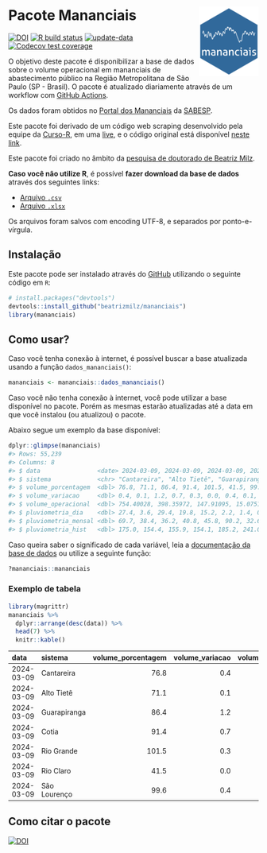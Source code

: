 
<!-- README.md is generated from README.Rmd. Please edit that file -->

# Pacote Mananciais <img src="man/figures/hexlogo.png" align="right" width = "120px"/>

<!-- badges: start -->

[![DOI](https://zenodo.org/badge/DOI/10.5281/zenodo.4733056.svg)](https://doi.org/10.5281/zenodo.4733056)
[![R build
status](https://github.com/beatrizmilz/mananciais/workflows/R-CMD-check/badge.svg)](https://github.com/beatrizmilz/mananciais/actions)
[![update-data](https://github.com/beatrizmilz/mananciais/actions/workflows/2-update_data.yaml/badge.svg)](https://github.com/beatrizmilz/mananciais/actions/workflows/2-update_data.yaml)
[![Codecov test
coverage](https://codecov.io/gh/beatrizmilz/mananciais/branch/master/graph/badge.svg)](https://codecov.io/gh/beatrizmilz/mananciais?branch=master)
<!-- badges: end -->

O objetivo deste pacote é disponibilizar a base de dados sobre o volume
operacional em mananciais de abastecimento público na Região
Metropolitana de São Paulo (SP - Brasil). O pacote é atualizado
diariamente através de um workflow com [GitHub
Actions](https://github.com/beatrizmilz/mananciais/actions).

Os dados foram obtidos no [Portal dos
Mananciais](http://mananciais.sabesp.com.br/Situacao) da
[SABESP](http://site.sabesp.com.br/site/Default.aspx).

Este pacote foi derivado de um código web scraping desenvolvido pela
equipe da [Curso-R](https://www.curso-r.com/), em uma
[live](https://youtu.be/jvZIxrMmOcQ), e o código original está
disponível [neste
link](https://github.com/curso-r/lives/blob/master/drafts/20200730_scraper_sabesp.R).

Este pacote foi criado no âmbito da [pesquisa de doutorado de Beatriz
Milz](https://beatrizmilz.github.io/tese/).

**Caso você não utilize R**, é possível **fazer download da base de
dados** através dos seguintes links:

- [Arquivo
  `.csv`](https://github.com/beatrizmilz/mananciais/raw/master/inst/extdata/mananciais.csv)
- [Arquivo
  `.xlsx`](https://github.com/beatrizmilz/mananciais/blob/master/inst/extdata/mananciais.xlsx?raw=true)

Os arquivos foram salvos com encoding UTF-8, e separados por
ponto-e-vírgula.

## Instalação

Este pacote pode ser instalado através do [GitHub](https://github.com/)
utilizando o seguinte código em `R`:

``` r
# install.packages("devtools")
devtools::install_github("beatrizmilz/mananciais")
library(mananciais)
```

## Como usar?

Caso você tenha conexão à internet, é possível buscar a base atualizada
usando a função `dados_mananciais()`:

``` r
mananciais <- mananciais::dados_mananciais() 
```

Caso você não tenha conexão à internet, você pode utilizar a base
disponível no pacote. Porém as mesmas estarão atualizadas até a data em
que você instalou (ou atualizou) o pacote.

Abaixo segue um exemplo da base disponível:

``` r
dplyr::glimpse(mananciais)
#> Rows: 55,239
#> Columns: 8
#> $ data                <date> 2024-03-09, 2024-03-09, 2024-03-09, 2024-03-09, 2…
#> $ sistema             <chr> "Cantareira", "Alto Tietê", "Guarapiranga", "Cotia…
#> $ volume_porcentagem  <dbl> 76.8, 71.1, 86.4, 91.4, 101.5, 41.5, 99.6, 76.4, 7…
#> $ volume_variacao     <dbl> 0.4, 0.1, 1.2, 0.7, 0.3, 0.0, 0.4, 0.1, 0.4, 0.2, …
#> $ volume_operacional  <dbl> 754.40028, 398.35972, 147.91095, 15.07519, 113.907…
#> $ pluviometria_dia    <dbl> 27.4, 3.6, 29.4, 19.8, 15.2, 2.2, 1.4, 0.1, 1.4, 0…
#> $ pluviometria_mensal <dbl> 69.7, 38.4, 36.2, 40.8, 45.8, 90.2, 32.6, 42.3, 34…
#> $ pluviometria_hist   <dbl> 175.0, 154.4, 155.9, 154.1, 185.2, 241.0, 198.9, 1…
```

Caso queira saber o significado de cada variável, leia a [documentação
da base de
dados](https://beatrizmilz.github.io/mananciais/reference/mananciais.html)
ou utilize a seguinte função:

``` r
?mananciais::mananciais
```

### Exemplo de tabela

``` r
library(magrittr)
mananciais %>% 
  dplyr::arrange(desc(data)) %>% 
  head(7) %>%
  knitr::kable()
```

| data       | sistema      | volume_porcentagem | volume_variacao | volume_operacional | pluviometria_dia | pluviometria_mensal | pluviometria_hist |
|:-----------|:-------------|-------------------:|----------------:|-------------------:|-----------------:|--------------------:|------------------:|
| 2024-03-09 | Cantareira   |               76.8 |             0.4 |          754.40028 |             27.4 |                69.7 |             175.0 |
| 2024-03-09 | Alto Tietê   |               71.1 |             0.1 |          398.35972 |              3.6 |                38.4 |             154.4 |
| 2024-03-09 | Guarapiranga |               86.4 |             1.2 |          147.91095 |             29.4 |                36.2 |             155.9 |
| 2024-03-09 | Cotia        |               91.4 |             0.7 |           15.07519 |             19.8 |                40.8 |             154.1 |
| 2024-03-09 | Rio Grande   |              101.5 |             0.3 |          113.90757 |             15.2 |                45.8 |             185.2 |
| 2024-03-09 | Rio Claro    |               41.5 |             0.0 |            5.67800 |              2.2 |                90.2 |             241.0 |
| 2024-03-09 | São Lourenço |               99.6 |             0.4 |           88.48135 |              1.4 |                32.6 |             198.9 |

## Como citar o pacote

[![DOI](https://zenodo.org/badge/DOI/10.5281/zenodo.4733056.svg)](https://doi.org/10.5281/zenodo.4733056)
